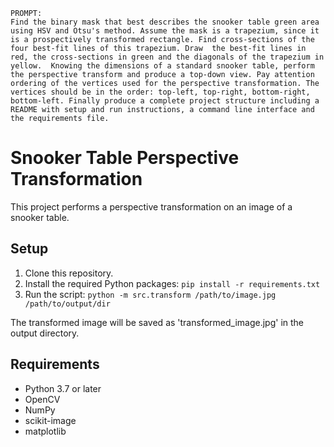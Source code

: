 
```
PROMPT: 
Find the binary mask that best describes the snooker table green area using HSV and Otsu's method. Assume the mask is a trapezium, since it is a prospectively transformed rectangle. Find cross-sections of the four best-fit lines of this trapezium. Draw  the best-fit lines in red, the cross-sections in green and the diagonals of the trapezium in yellow.  Knowing the dimensions of a standard snooker table, perform the perspective transform and produce a top-down view. Pay attention ordering of the vertices used for the perspective transformation. The vertices should be in the order: top-left, top-right, bottom-right, bottom-left. Finally produce a complete project structure including a README with setup and run instructions, a command line interface and the requirements file.
```

# Snooker Table Perspective Transformation

This project performs a perspective transformation on an image of a snooker table.

## Setup

1. Clone this repository.
2. Install the required Python packages: `pip install -r requirements.txt`
3. Run the script: `python -m src.transform /path/to/image.jpg /path/to/output/dir`

The transformed image will be saved as 'transformed_image.jpg' in the output directory.

## Requirements

- Python 3.7 or later
- OpenCV
- NumPy
- scikit-image
- matplotlib

